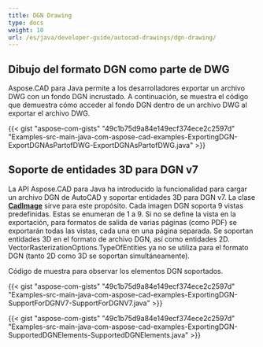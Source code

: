 ```yaml
---
title: DGN Drawing
type: docs
weight: 10
url: /es/java/developer-guide/autocad-drawings/dgn-drawing/
---
```


## **Dibujo del formato DGN como parte de DWG**

Aspose.CAD para Java permite a los desarrolladores exportar un archivo DWG con un fondo DGN incrustado. A continuación, se muestra el código que demuestra cómo acceder al fondo DGN dentro de un archivo DWG al exportar el archivo DWG.

{{< gist "aspose-com-gists" "49c1b75d9a84e149ecf374ece2c2597d" "Examples-src-main-java-com-aspose-cad-examples-ExportingDGN-ExportDGNAsPartofDWG-ExportDGNAsPartofDWG.java" >}}

## **Soporte de entidades 3D para DGN v7**

La API Aspose.CAD para Java ha introducido la funcionalidad para cargar un archivo DGN de AutoCAD y soportar entidades 3D para DGN v7. La clase [**CadImage**](https://reference.aspose.com/cad/java/com.aspose.cad.fileformats.cad/CadImage) sirve para este propósito. Cada imagen DGN soporta 9 vistas predefinidas. Estas se enumeran de 1 a 9. Si no se define la vista en la exportación, para formatos de salida de varias páginas (como PDF) se exportarán todas las vistas, cada una en una página separada. Se soportan entidades 3D en el formato de archivo DGN, así como entidades 2D. 
VectorRasterizationOptions.TypeOfEntities ya no se utiliza para el formato DGN (tanto 2D como 3D se soportan simultáneamente).

Código de muestra para observar los elementos DGN soportados.

{{< gist "aspose-com-gists" "49c1b75d9a84e149ecf374ece2c2597d" "Examples-src-main-java-com-aspose-cad-examples-ExportingDGN-SupportForDGNV7-SupportForDGNV7.java" >}}

{{< gist "aspose-com-gists" "49c1b75d9a84e149ecf374ece2c2597d" "Examples-src-main-java-com-aspose-cad-examples-ExportingDGN-SupportedDGNElements-SupportedDGNElements.java" >}}
